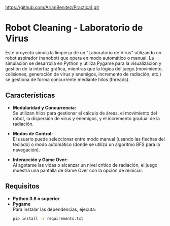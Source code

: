 https://github.com/ArianBenitez/Practica1.git

# Robot Cleaning - Laboratorio de Virus

Este proyecto simula la limpieza de un "Laboratorio de Virus" utilizando un robot aspirador (nanobot) que opera en modo automático o manual. La simulación se desarrolla en Python y utiliza Pygame para la visualización y gestión de la interfaz gráfica, 
mientras que la lógica del juego (movimiento, colisiones, generación de virus y enemigos, incremento de radiación, etc.) se gestiona de forma concurrente mediante hilos (threads).

## Características

- **Modularidad y Concurrencia:**  
  Se utilizan hilos para gestionar el cálculo de áreas, el movimiento del robot, la dispersión de virus y enemigos, y el incremento gradual de la radiación.
  
- **Modos de Control:**  
  El usuario puede seleccionar entre modo manual (usando las flechas del teclado) o modo automático (donde se utiliza un algoritmo BFS para la navegación).

- **Interacción y Game Over:**  
  Al agotarse las vidas o alcanzar un nivel crítico de radiación, el juego muestra una pantalla de Game Over con la opción de reiniciar.

## Requisitos

- **Python 3.6 o superior**
- **Pygame**  
  Para instalar las dependencias, ejecuta:
  ```bash
  pip install -r requirements.txt

